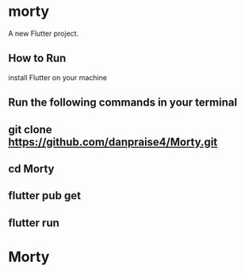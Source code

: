 # morty

A new Flutter project.

## How to Run
install Flutter on your machine
## Run the following commands in your terminal

## git clone https://github.com/danpraise4/Morty.git
## cd Morty
## flutter pub get
## flutter run

# Morty
